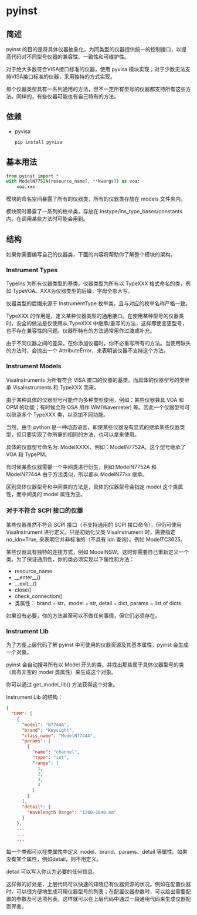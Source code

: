 # pyinst

## 简述

pyinst 的目的是将具体仪器抽象化，为同类型的仪器提供统一的控制接口，以提高代码对不同型号仪器的兼容性、一致性和可维护性。

对于绝大多数符合VISA接口标准的仪器，使用 pyvisa 模块实现；对于少数无法支持VISA接口标准的仪器，采用独特的方式实现。

每个仪器类型具有一系列通用的方法，但不一定所有型号的仪器都支持所有这些方法。同样的，有些仪器可能也有自己特有的方法。

## 依赖

* pyvisa
    ``` Bash
    pip install pyvisa
    ```

## 基本用法

``` Python
from pyinst import *
with ModelN7752A(resource_name[, **kwargs]) as voa:
    voa.xxx
```

模块的命名空间暴露了所有的仪器类，所有的仪器类存放在 models 文件夹内。

模块同时暴露了一系列的枚举类，存放在 instype/ins_type_bases/constants 内，在调用某些方法时可能会用到。

## 结构

如果你需要编写自己的仪器类，下面的内容将帮助你了解整个模块的架构。

### Instrument Types

TypeIns 为所有仪器类型的基类。仪器类型为所有以 TypeXXX 格式命名的类，例如 TypeVOA。XXX为仪器类型的后缀，字母全部大写。

仪器类型的后缀来源于 InstrumentType 枚举类，且与对应的枚举名称严格一致。

TypeXXX 的作用是，定义某种仪器类型的通用接口。在使用某种型号的仪器类时，安全的做法是仅使用从 TypeXXX 中继承/重写的方法，这样即使变更型号，也不存在兼容性的问题。仪器所特有的方法通常用作过渡或补充。

由于不同仪器之间的差异，在你添加仪器时，你不必重写所有的方法。当使用缺失的方法时，会抛出一个 AttributeError，来表明该仪器不支持这个方法。

### Instrument Models

VisaInstruments 为所有符合 VISA 接口的仪器的基类。而具体的仪器型号的类继承 VisaInstruments 和 TypeXXX 而来。

由于某种具体的仪器型号可能作为多种类型使用，例如：某些仪器兼具 VOA 和 OPM 的功能；有时候会将 OSA 用作 WM(Wavemeter) 等。因此一个仪器型号可以继承多个 TypeXXX 类，以添加不同功能。

当然，由于 python 是一种动态语言，即使某些仪器没有显式的继承某些仪器类型，但只要实现了你所需的相同的方法，也可以拿来使用。

具体的仪器型号命名为: ModelXXXX，例如：ModelN7752A。这个型号继承了 VOA 和 TypePM。

有时候某些仪器需要一个中间类进行衍生，例如 ModelN7752A 和 ModelN7744A 由于方法类似，所以都从 ModelN77xx 继承。

区别具体仪器型号和中间类的方法是，具体的仪器型号会指定 model 这个类属性，而中间类的 model 属性为空。

### 对于不符合 SCPI 接口的仪器

某些仪器虽然不符合 SCPI 接口（不支持通用的 SCPI 接口命令），但仍可使用 VisaInstrument 进行定义。只是初始化父类 VisaInstrument 时，需要指定 no_idn=True, 来表明它并非标准的（不具有 idn 查询）。例如 ModelTC3625。

某些仪器具有独特的连接方式，例如 ModelNSW。这时你需要自己重新定义一个类。为了保证通用性，你的类必须实现以下属性和方法：

* resource_name
* \_\_enter\_\_()
* \_\_exit\_\_()
* close()
* check_connection()
* 类属性： brand = str，model = str, detail = dict, params = list of dicts

如果没有必要，你的方法甚至可以不做任何事情，但它们必须存在。

### Instrument Lib

为了方便上层代码了解 pyinst 中可使用的仪器资源及其基本属性，pyinst 会生成一个对象。

pyinst 会自动搜寻所有以 Model 开头的类，并找出那些属于具体仪器型号的类（具有非空的 model 类属性）来生成这个对象。

你可以通过 get_model_lib() 方法获得这个对象。

Instrument Lib 的结构：

``` json
{
  "OPM": [
    {
      "model": "N7744A",
      "brand": "Keysight",
      "class_name": "ModelN7744A",
      "params": [
        {
          "name": "channel",
          "type": "int",
          "range": [
            1,
            2,
            3,
            4
          ]
        }
      ],
      "detail": {
        "Wavelength Range": "1260~1640 nm"
      }
    },
    ...
    ...
    ...
```

每一个类都可以在类属性中定义 model、brand、params、detail 等属性。如果没有某个属性，例如detail，则不用定义。

detail 可以写入你认为必要的任何信息。

这样做的好处是，上层代码可以快速的知晓已有仪器资源的状况。例如在配置仪器时，可以很方便地生成可用仪器型号的列表；在配置仪器参数时，可以给出需要配置的参数及可选项列表。这样就可以在上层代码中通过一段通用代码来生成仪器配置界面。